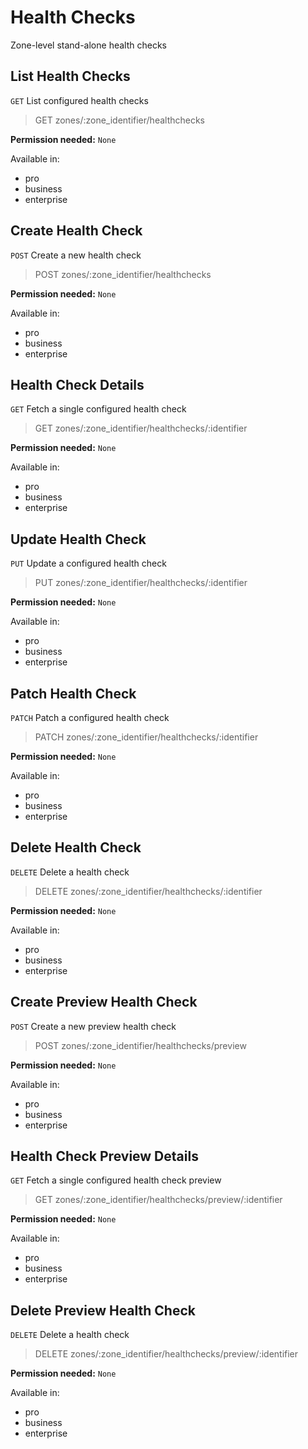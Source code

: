 # Health Checks

Zone-level stand-alone health checks

## List Health Checks

`GET` List configured health checks

> GET zones/:zone_identifier/healthchecks

**Permission needed:** `None`

Available in:

* pro
* business
* enterprise


## Create Health Check

`POST` Create a new health check

> POST zones/:zone_identifier/healthchecks

**Permission needed:** `None`

Available in:

* pro
* business
* enterprise


## Health Check Details

`GET` Fetch a single configured health check

> GET zones/:zone_identifier/healthchecks/:identifier

**Permission needed:** `None`

Available in:

* pro
* business
* enterprise


## Update Health Check

`PUT` Update a configured health check

> PUT zones/:zone_identifier/healthchecks/:identifier

**Permission needed:** `None`

Available in:

* pro
* business
* enterprise


## Patch Health Check

`PATCH` Patch a configured health check

> PATCH zones/:zone_identifier/healthchecks/:identifier

**Permission needed:** `None`

Available in:

* pro
* business
* enterprise


## Delete Health Check

`DELETE` Delete a health check

> DELETE zones/:zone_identifier/healthchecks/:identifier

**Permission needed:** `None`

Available in:

* pro
* business
* enterprise


## Create Preview Health Check

`POST` Create a new preview health check

> POST zones/:zone_identifier/healthchecks/preview

**Permission needed:** `None`

Available in:

* pro
* business
* enterprise


## Health Check Preview Details

`GET` Fetch a single configured health check preview

> GET zones/:zone_identifier/healthchecks/preview/:identifier

**Permission needed:** `None`

Available in:

* pro
* business
* enterprise


## Delete Preview Health Check

`DELETE` Delete a health check

> DELETE zones/:zone_identifier/healthchecks/preview/:identifier

**Permission needed:** `None`

Available in:

* pro
* business
* enterprise

